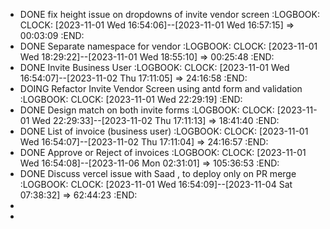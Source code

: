 - DONE fix height issue on dropdowns of invite vendor screen
  :LOGBOOK:
  CLOCK: [2023-11-01 Wed 16:54:06]--[2023-11-01 Wed 16:57:15] =>  00:03:09
  :END:
- DONE Separate namespace for vendor
  :LOGBOOK:
  CLOCK: [2023-11-01 Wed 18:29:22]--[2023-11-01 Wed 18:55:10] =>  00:25:48
  :END:
- DONE Invite Business User
  :LOGBOOK:
  CLOCK: [2023-11-01 Wed 16:54:07]--[2023-11-02 Thu 17:11:05] =>  24:16:58
  :END:
- DOING Refactor Invite Vendor Screen using antd form and validation
  :LOGBOOK:
  CLOCK: [2023-11-01 Wed 22:29:19]
  :END:
- DONE Design match on both invite forms
  :LOGBOOK:
  CLOCK: [2023-11-01 Wed 22:29:33]--[2023-11-02 Thu 17:11:13] =>  18:41:40
  :END:
- DONE List of invoice (business user)
  :LOGBOOK:
  CLOCK: [2023-11-01 Wed 16:54:07]--[2023-11-02 Thu 17:11:04] =>  24:16:57
  :END:
- DONE Approve or Reject of invoices
  :LOGBOOK:
  CLOCK: [2023-11-01 Wed 16:54:08]--[2023-11-06 Mon 02:31:01] =>  105:36:53
  :END:
- DONE Discuss vercel issue with Saad , to deploy only on PR merge
  :LOGBOOK:
  CLOCK: [2023-11-01 Wed 16:54:09]--[2023-11-04 Sat 07:38:32] =>  62:44:23
  :END:
-
-